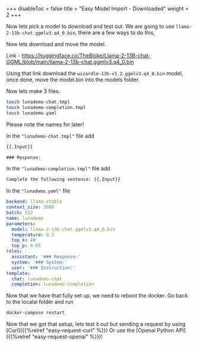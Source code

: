 
+++
disableToc = false
title = "Easy Model Import - Downloaded"
weight = 2
+++

Now lets pick a model to download and test out. We are going to use `llama-2-13b-chat.ggmlv3.q4_0.bin`, there are a few ways to do this, 

Now lets download and move the model.

Link - https://huggingface.co/TheBloke/Llama-2-13B-chat-GGML/blob/main/llama-2-13b-chat.ggmlv3.q4_0.bin

Using that link download the `wizardlm-13b-v1.2.ggmlv3.q4_0.bin` model, once done, move the model.bin into the models folder.

Now lets make 3 files.

```bash
touch lunademo-chat.tmpl
touch lunademo-completion.tmpl
touch lunademo.yaml
```

Please note the names for later!

In the `"lunademo-chat.tmpl"` file add

```txt
{{.Input}}

### Response:
```

In the `"lunademo-completion.tmpl"` file add

```txt
Complete the following sentence: {{.Input}}
```


In the `"lunademo.yaml"` file

```yaml
backend: llama-stable
context_size: 2000
batch: 512
name: lunademo
parameters:
  model: llama-2-13b-chat.ggmlv3.q4_0.bin
  temperature: 0.2
  top_k: 40
  top_p: 0.65
roles:
  assistant: '### Response:'
  system: '### System:'
  user: '### Instruction:'
template:
  chat: lunademo-chat
  completion: lunademo-completion
```

Now that we have that fully set up, we need to reboot the docker. Go back to the localai folder and run

```bash
docker-compose restart
```

Now that we got that setup, lets test it out but sending a request by using [Curl]({{%relref "easy-request-curl" %}}) Or use the [Openai Python API]({{%relref "easy-request-openai" %}})! 
